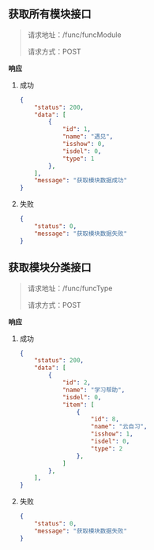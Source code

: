 ## 获取所有模块接口

> 请求地址：/func/funcModule
>
> 请求方式：POST

**响应** 

1. 成功

   ```json
   {
       "status": 200,
       "data": [
           {
               "id": 1,
               "name": "遇见",
               "isshow": 0,
               "isdel": 0,
               "type": 1
           },
       ],
       "message": "获取模块数据成功"
   }
   ```

2. 失败

   ```json
   {
       "status": 0,
       "message": "获取模块数据失败"
   }
   ```



## 获取模块分类接口

> 请求地址：/func/funcType
>
> 请求方式：POST

**响应** 

1. 成功

   ```json
   {
       "status": 200,
       "data": [
           {
               "id": 2,
               "name": "学习帮助",
               "isdel": 0,
               "item": [
                   {
                       "id": 8,
                       "name": "云自习",
                       "isshow": 1,
                       "isdel": 0,
                       "type": 2
                   },
               ]
           },
       ],
   }
   ```

2. 失败

   ```json
   {
       "status": 0,
       "message": "获取模块数据失败"
   }
   ```

  